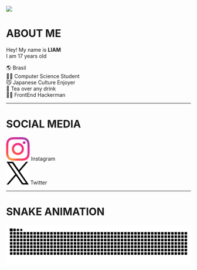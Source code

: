 <img
    src="https://capsule-render.vercel.app/api?type=waving&text=こんにちは%20みんな!&color=0:BDBED3,100:2c2e47&height=300"
  />

# ABOUT ME

Hey! My name is **LIAM**  
I am 17 years old

🌎 Brasil  
👨‍🎓 Computer Science Student  
😼 Japanese Culture Enjoyer  
🍵 Tea over any drink  
👨‍💻 FrontEnd Hackerman  

---

# SOCIAL MEDIA

[![Instagram](./assets/instagram-logo.png)](https://instagram.com) Instagram  
[![X (Twitter)](./assets/X-Logo.png)](https://x.com) Twitter  

---

# SNAKE ANIMATION

![snake gif](https://raw.githubusercontent.com/SUGURU-Get0U/SUGURU-Get0U/output/github-contribution-grid-snake.svg)
